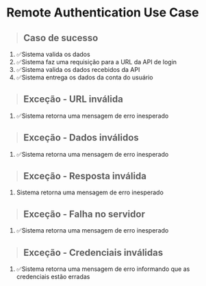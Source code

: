 # Remote Authentication Use Case

> ## Caso de sucesso
1. ✅Sistema valida os dados
2. ✅Sistema faz uma requisição para a URL da API de login
3. ✅Sistema valida os dados recebidos da API
4. ✅Sistema entrega os dados da conta do usuário

> ## Exceção - URL inválida
1. ✅Sistema retorna uma mensagem de erro inesperado

> ## Exceção - Dados inválidos
1. ✅Sistema retorna uma mensagem de erro inesperado

> ## Exceção - Resposta inválida
1. Sistema retorna uma mensagem de erro inesperado

> ## Exceção - Falha no servidor
1. ✅Sistema retorna uma mensagem de erro inesperado

> ## Exceção - Credenciais inválidas
1. ✅Sistema retorna uma mensagem de erro informando que as credenciais estão erradas